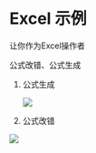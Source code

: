 # Excel 示例

让你作为Excel操作者

公式改错、公式生成

1. 公式生成
   
   ![](/Users/zhangbo/Library/Application%20Support/marktext/images/2023-03-16-14-55-07-image.png)

2. 公式改错



![](/Users/zhangbo/Library/Application%20Support/marktext/images/2023-03-16-14-53-59-image.png)
